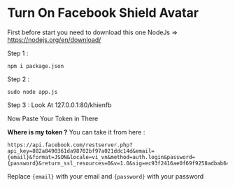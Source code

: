 # Turn On Facebook Shield Avatar

First before start you need to download this one 
NodeJs => https://nodejs.org/en/download/

Step 1 :
```
npm i package.json
```

Step 2 :
```
sudo node app.js
```

Step 3 : 
Look At 127.0.0.1:80/khienfb

Now Paste Your Token in There

**Where is my token ?**
You can take it from here : 
```
https://api.facebook.com/restserver.php?api_key=882a8490361da98702bf97a021ddc14d&email={email}&format=JSON&locale=vi_vn&method=auth.login&password={password}&return_ssl_resources=0&v=1.0&sig=ec93f2416ae0f69f9258adbab643d7eb
```

Replace ```{email}``` with your email and ```{password}``` with your password
